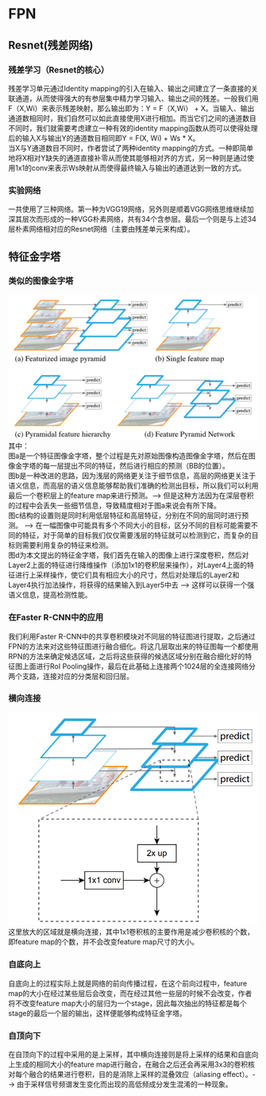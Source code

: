 # FPN
## Resnet(残差网络)
### 残差学习（Resnet的核心）
残差学习单元通过Identity mapping的引入在输入、输出之间建立了一条直接的关联通道，从而使得强大的有参层集中精力学习输入、输出之间的残差。一般我们用F（X,Wi）来表示残差映射，那么输出即为：Y = F（X,Wi） + X。当输入、输出通道数相同时，我们自然可以如此直接使用X进行相加。而当它们之间的通道数目不同时，我们就需要考虑建立一种有效的identity mapping函数从而可以使得处理后的输入X与输出Y的通道数目相同即Y = F(X, Wi) + Ws * X。  
当X与Y通道数目不同时，作者尝试了两种identity mapping的方式。一种即简单地将X相对Y缺失的通道直接补零从而使其能够相对齐的方式，另一种则是通过使用1x1的conv来表示Ws映射从而使得最终输入与输出的通道达到一致的方式。
### 实验网络
一共使用了三种网络。第一种为VGG19网络，另外则是顺着VGG网络思维继续加深其层次而形成的一种VGG朴素网络，共有34个含参层。最后一个则是与上述34层朴素网络相对应的Resnet网络（主要由残差单元来构成）。
## 特征金字塔
### 类似的图像金字塔
 ![rongqi](https://github.com/wls860707495/Deep-Learning/blob/master/img/four_dif_featuremap.png)
其中：  
图a是一个特征图像金字塔，整个过程是先对原始图像构造图像金字塔，然后在图像金字塔的每一层提出不同的特征，然后进行相应的预测（BB的位置）。  
图b是一种改进的思路，因为浅层的网络更关注于细节信息，高层的网络更关注于语义信息，而高层的语义信息能够帮助我们准确的检测出目标，所以我们可以利用最后一个卷积层上的feature map来进行预测。--> 但是这种方法因为在深层卷积的过程中会丢失一些细节信息，导致精度相对于图a来说会有所下降。    
图c结构的设置则是同时利用低层特征和高层特征，分别在不同的层同时进行预测。 --> 在一幅图像中可能具有多个不同大小的目标，区分不同的目标可能需要不同的特征，对于简单的目标我们仅仅需要浅层的特征就可以检测到它，而复杂的目标则需要利用复杂的特征来检测。  
图d为本文提出的特征金字塔，我们首先在输入的图像上进行深度卷积，然后对Layer2上面的特征进行降维操作（添加1x1的卷积层来操作），对Layer4上面的特征进行上采样操作，使它们具有相应大小的尺寸，然后对处理后的Layer2和Layer4执行加法操作，将获得的结果输入到Layer5中去 --> 这样可以获得一个强语义信息，提高检测性能。  
### 在Faster R-CNN中的应用
我们利用Faster R-CNN中的共享卷积模块对不同层的特征图进行提取，之后通过FPN的方法来对这些特征图进行融合细化。将这几层取出来的特征图每一个都使用RPN的方法来确定候选区域，之后将这些获得的候选区域分别在融合细化好的特征图上面进行RoI Pooling操作，最后在此基础上连接两个1024层的全连接网络分两个支路，连接对应的分类层和回归层。  
### 横向连接
 ![rongqi](https://github.com/wls860707495/Deep-Learning/blob/master/img/lateral_connection.png)
这里放大的区域就是横向连接，其中1x1卷积核的主要作用是减少卷积核的个数，即feature map的个数，并不会改变feature map尺寸的大小。  
### 自底向上
自底向上的过程实际上就是网络的前向传播过程，在这个前向过程中，feature map的大小在经过某些层后会改变，而在经过其他一些层的时候不会改变，作者将不改变feature map大小的层归为一个stage，因此每次抽出的特征都是每个stage的最后一个层的输出，这样便能够构成特征金字塔。  
### 自顶向下  
在自顶向下的过程中采用的是上采样，其中横向连接则是将上采样的结果和自底向上生成的相同大小的feature map进行融合，在融合之后还会再采用3x3的卷积核对每个融合的结果进行卷积，目的是消除上采样的混叠效应（aliasing effect）。--> 由于采样信号频谱发生变化而出现的高低频成分发生混淆的一种现象。  


